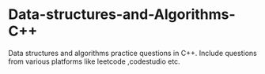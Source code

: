 # Data-structures-and-Algorithms-C++
Data structures and algorithms practice questions in C++.
Include questions from various platforms like leetcode ,codestudio etc.
